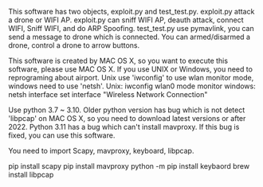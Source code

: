 This software has two objects, exploit.py and test_test.py.
exploit.py attack a drone or WIFI AP. exploit.py can sniff WIFI AP, deauth attack, connect WIFI, Sniff WIFI, and do ARP Spoofing.
test_test.py use pymavlink, you can send a message to drone which is connected.
You can armed/disarmed a drone, control a drone to arrow buttons.

This software is created by MAC OS X, so you want to execute this software, please use MAC OS X.
If you use UNIX or Windows, you need to reprograming about airport.
Unix use 'iwconfig' to use wlan monitor mode, windows need to use 'netsh'.
Unix: iwconfig wlan0 mode monitor
windows: netsh interface set interface "Wireless Network Connection"

Use python 3.7 ~ 3.10.
Older python version has bug which is not detect 'libpcap' on MAC OS X, so you need to download latest versions or after 2022.
Python 3.11 has a bug which can't install mavproxy. If this bug is fixed, you can use this software.

You need to import Scapy, mavproxy, keyboard, libpcap.

pip install scapy
pip install mavproxy
python -m pip install keybaord
brew install libpcap

